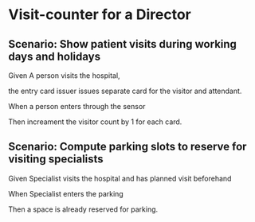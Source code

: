 # Visit-counter for a Director

## Scenario: Show patient visits during working days and holidays

Given A person visits the hospital,

the entry card issuer issues separate card for the visitor and attendant.

When a person enters through the sensor

Then increament the visitor count by 1 for each card.

## Scenario: Compute parking slots to reserve for visiting specialists

Given Specialist visits the hospital and has planned visit beforehand

When Specialist enters the parking

Then a space is already reserved for parking.
